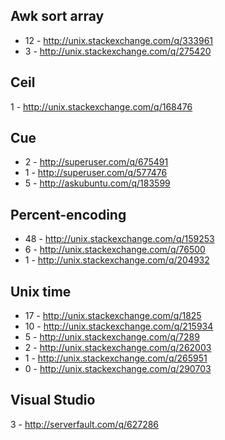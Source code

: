 Awk sort array
---------------------------------------------
- 12 - http://unix.stackexchange.com/q/333961
- 3 - http://unix.stackexchange.com/q/275420

Ceil
------------------------------------------
1 - http://unix.stackexchange.com/q/168476

Cue
-----------------------------------
- 2 - http://superuser.com/q/675491
- 1 - http://superuser.com/q/577476
- 5 - http://askubuntu.com/q/183599

Percent-encoding
---------------------------------------------
- 48 - http://unix.stackexchange.com/q/159253
- 6 - http://unix.stackexchange.com/q/76500
- 1 - http://unix.stackexchange.com/q/204932

Unix time
-------------------------------------------
- 17 - http://unix.stackexchange.com/q/1825
- 10 - http://unix.stackexchange.com/q/215934
- 5 - http://unix.stackexchange.com/q/7289
- 2 - http://unix.stackexchange.com/q/262003
- 1 - http://unix.stackexchange.com/q/265951
- 0 - http://unix.stackexchange.com/q/290703

Visual Studio
-----------------------------------
3 - http://serverfault.com/q/627286
